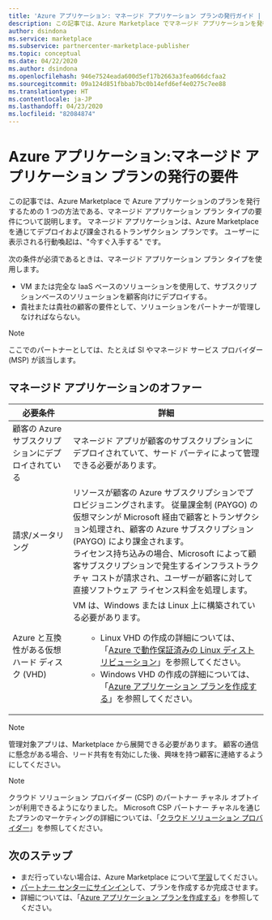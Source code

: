 ```yaml
---
title: 'Azure アプリケーション: マネージド アプリケーション プランの発行ガイド | Azure Marketplace'
description: この記事では、Azure Marketplace でマネージド アプリケーションを発行するための要件を説明します。
author: dsindona
ms.service: marketplace
ms.subservice: partnercenter-marketplace-publisher
ms.topic: conceptual
ms.date: 04/22/2020
ms.author: dsindona
ms.openlocfilehash: 946e7524eada600d5ef17b2663a3fea066dcfaa2
ms.sourcegitcommit: 09a124d851fbbab7bc0b14efd6ef4e0275c7ee88
ms.translationtype: HT
ms.contentlocale: ja-JP
ms.lasthandoff: 04/23/2020
ms.locfileid: "82084874"
---
```

# <a name="azure-applications-managed-application-offer-publishing-requirements"></a>Azure アプリケーション:マネージド アプリケーション プランの発行の要件

この記事では、Azure Marketplace で Azure アプリケーションのプランを発行するための 1 つの方法である、マネージド アプリケーション プラン タイプの要件について説明します。 マネージド アプリケーションは、Azure Marketplace を通じてデプロイおよび課金されるトランザクション プランです。 ユーザーに表示される行動喚起は、"今すぐ入手する" です。

次の条件が必須であるときは、マネージド アプリケーション プラン タイプを使用します。

- VM または完全な IaaS ベースのソリューションを使用して、サブスクリプションベースのソリューションを顧客向けにデプロイする。
- 貴社または貴社の顧客の要件として、ソリューションをパートナーが管理しなければならない。

>[!NOTE]
>ここでのパートナーとしては、たとえば SI やマネージド サービス プロバイダー (MSP) が該当します。  

## <a name="managed-application-offer"></a>マネージド アプリケーションのオファー

|必要条件 |詳細  |
|---------|---------|
|顧客の Azure サブスクリプションにデプロイされている | マネージド アプリが顧客のサブスクリプションにデプロイされていて、サード パーティによって管理できる必要があります。 |
|請求/メータリング    |  リソースが顧客の Azure サブスクリプションでプロビジョニングされます。 従量課金制 (PAYGO) の仮想マシンが Microsoft 経由で顧客とトランザクション処理され、顧客の Azure サブスクリプション (PAYGO) により課金されます。 <br> ライセンス持ち込みの場合、Microsoft によって顧客サブスクリプションで発生するインフラストラクチャ コストが請求され、ユーザーが顧客に対して直接ソフトウェア ライセンス料金を処理します。        |
|Azure と互換性がある仮想ハード ディスク (VHD)    |   VM は、Windows または Linux 上に構築されている必要があります。<ul> <ul> <li>Linux VHD の作成の詳細については、「[Azure で動作保証済みの Linux ディストリビューション](https://docs.microsoft.com/azure/virtual-machines/linux/endorsed-distros)」を参照してください。</li> <li>Windows VHD の作成の詳細については、「[Azure アプリケーション プランを作成する](./partner-center-portal/create-new-azure-apps-offer.md)」を参照してください。</li> </ul> |

>[!NOTE]
> 管理対象アプリは、Marketplace から展開できる必要があります。 顧客の通信に懸念がある場合、リード共有を有効にした後、興味を持つ顧客に連絡するようにしてください。  

>[!Note]
>クラウド ソリューション プロバイダー (CSP) のパートナー チャネル オプトインが利用できるようになりました。 Microsoft CSP パートナー チャネルを通じたプランのマーケティングの詳細については、「[クラウド ソリューション プロバイダー](./cloud-solution-providers.md)」を参照してください。

## <a name="next-steps"></a>次のステップ

- まだ行っていない場合は、Azure Marketplace について[学習](https://azuremarketplace.microsoft.com/sell)してください。
- [パートナー センターにサインイン](https://partner.microsoft.com/dashboard/account/v3/enrollment/introduction/partnership)して、プランを作成するか完成させます。
- 詳細については、「[Azure アプリケーション プランを作成する](./partner-center-portal/create-new-azure-apps-offer.md)」を参照してください。
